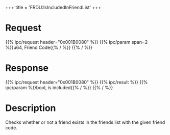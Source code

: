 +++
title = 'FRDU:IsIncludedInFriendList'
+++

# Request

{{% ipc/request header="0x001B0080" %}}
{{% ipc/param span=2 %}}u64, Friend Code{{% / %}}
{{% / %}}

# Response

{{% ipc/request header="0x001B0080" %}}
{{% ipc/result %}}
{{% ipc/param %}}bool, is included{{% / %}}
{{% / %}}

# Description

Checks whether or not a friend exists in the friends list with the given friend code.
